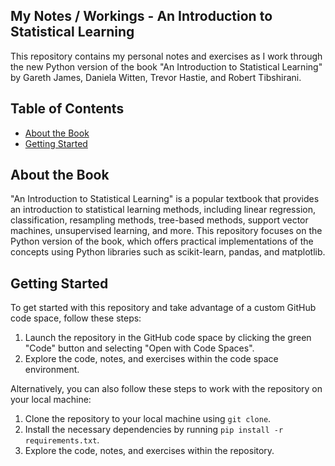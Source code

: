 ## My Notes / Workings - An Introduction to Statistical Learning 
This repository contains my personal notes and exercises as I work through the new Python version of the book "An Introduction to Statistical Learning" by Gareth James, Daniela Witten, Trevor Hastie, and Robert Tibshirani.

## Table of Contents

- [About the Book](#about-the-book)
- [Getting Started](#getting-started)

## About the Book

"An Introduction to Statistical Learning" is a popular textbook that provides an introduction to statistical learning methods, including linear regression, classification, resampling methods, tree-based methods, support vector machines, unsupervised learning, and more. This repository focuses on the Python version of the book, which offers practical implementations of the concepts using Python libraries such as scikit-learn, pandas, and matplotlib.

## Getting Started

To get started with this repository and take advantage of a custom GitHub code space, follow these steps:

1. Launch the repository in the GitHub code space by clicking the green "Code" button and selecting "Open with Code Spaces".
2. Explore the code, notes, and exercises within the code space environment.

Alternatively, you can also follow these steps to work with the repository on your local machine:

1. Clone the repository to your local machine using `git clone`.
2. Install the necessary dependencies by running `pip install -r requirements.txt`.
3. Explore the code, notes, and exercises within the repository.
